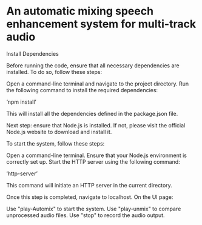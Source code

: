 # An automatic mixing speech enhancement system for multi-track audio




Install Dependencies

Before running the code, ensure that all necessary dependencies are installed. To do so, follow these steps:

Open a command-line terminal and navigate to the project directory.
Run the following command to install the required dependencies:

‘npm install’

This will install all the dependencies defined in the package.json file.


Next step:
ensure that Node.js is installed. If not, please visit the official Node.js website to download and install it.

To start the system, follow these steps:

Open a command-line terminal.
Ensure that your Node.js environment is correctly set up.
Start the HTTP server using the following command:

‘http-server’

This command will initiate an HTTP server in the current directory.

Once this step is completed, navigate to localhost. On the UI page:

Use "play-Automix" to start the system.
Use "play-unmix" to compare unprocessed audio files.
Use "stop" to record the audio output.
